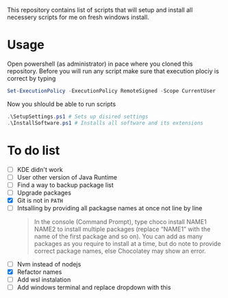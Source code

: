 This repository contains list of scripts that will setup and install all necessery scripts for me on fresh windows install.

# Usage

Open powershell (as administrator) in pace where you cloned this repository. Before you will run any script make sure that execution plociy is correct by typing

```ps1
Set-ExecutionPolicy -ExecutionPolicy RemoteSigned -Scope CurrentUser
```

Now you shlould be able to run scripts

```ps1
.\SetupSettings.ps1 # Sets up disired settings
.\InstallSoftware.ps1 # Installs all software and its extensions
```

# To do list

-   [ ] KDE didn't work
-   [ ] User other version of Java Runtime
-   [ ] Find a way to backup package list
-   [ ] Upgrade packages
-   [x] Git is not in `PATH`
-   [ ] Intsalling by providing all packagse names at once not line by line
    > In the console (Command Prompt), type choco install NAME1 NAME2 to install multiple packages (replace “NAME1” with the name of the first package and so on). You can add as many packages as you require to install at a time, but do note to provide correct package names, else Chocolatey may show an error.
-   [ ] Nvm instead of nodejs
-   [x] Refactor names
-   [ ] Add wsl instalation
-   [ ] Add windows terminal and replace dropdown with this
